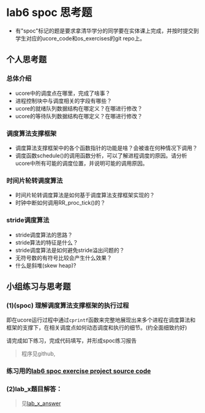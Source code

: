 # lab6 spoc 思考题

- 有"spoc"标记的题是要求拿清华学分的同学要在实体课上完成，并按时提交到学生对应的ucore_code和os_exercises的git repo上。


## 个人思考题

### 总体介绍

 - ucore中的调度点在哪里，完成了啥事？
 - 进程控制块中与调度相关的字段有哪些？
 - ucore的就绪队列数据结构在哪定义？在哪进行修改？
 - ucore的等待队列数据结构在哪定义？在哪进行修改？

### 调度算法支撑框架

 - 调度算法支撑框架中的各个函数指针的功能是啥？会被谁在何种情况下调用？
 - 调度函数schedule()的调用函数分析，可以了解进程调度的原因。请分析ucore中所有可能的调度位置，并说明可能的调用原因。
 
### 时间片轮转调度算法

 - 时间片轮转调度算法是如何基于调度算法支撑框架实现的？
 - 时钟中断如何调用RR_proc_tick()的？

### stride调度算法

 - stride调度算法的思路？ 
 - stride算法的特征是什么？
 - stride调度算法是如何避免stride溢出问题的？
 - 无符号数的有符号比较会产生什么效果？
 - 什么是斜堆(skew heap)?

## 小组练习与思考题

### (1)(spoc) 理解调度算法支撑框架的执行过程

即在ucore运行过程中通过`cprintf`函数来完整地展现出来多个进程在调度算法和框架的支撑下，在相关调度点如何动态调度和执行的细节。(约全面细致约好)

请完成如下练习，完成代码填写，并形成spoc练习报告
> 程序见github,

### 练习用的[lab6 spoc exercise project source code](https://github.com/chyyuu/ucore_lab/tree/master/labcodes_answer/lab6_result)

### (2)lab_x题目解答：

> 见[lab_x_answer](https://github.com/yangjun12/os_exercises/blob/master/labx1_answer.md)
